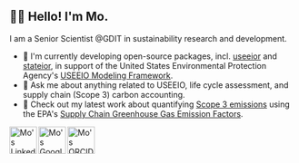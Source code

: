 ## 👋🏼 Hello! I'm Mo.

I am a Senior Scientist @GDIT in sustainability research and development.

- 🎯 I'm currently developing open-source packages, incl. [useeior](https://github.com/USEPA/useeior) and [stateior](https://github.com/USEPA/stateior), in support of the United States Environmental Protection Agency's [USEEIO Modeling Framework](https://github.com/USEPA/USEEIO).
- 💬 Ask me about anything related to USEEIO, life cycle assessment, and supply chain (Scope 3) carbon accounting.
- 📣 Check out my latest work about quantifying [Scope 3 emissions](https://www.epa.gov/climateleadership/scope-3-inventory-guidance) using the EPA's [Supply Chain Greenhouse Gas Emission Factors](https://github.com/USEPA/supply-chain-factors).

<a href="https://www.linkedin.com/in/mo-li-phd/">
  <img align="left" alt="Mo's LinkedIn" width="48px" src="https://img.icons8.com/color/48/000000/linkedin.png" />
</a>
<a href="https://scholar.google.com/citations?user=oxfLKSkAAAAJ&hl=en">
  <img align="left" alt="Mo's GoogleScholar" width="48px" src="https://img.icons8.com/material-outlined/48/000000/google-scholar.png"/>
</a>
<a href="https://orcid.org/0000-0002-3672-1622">
  <img align="left" alt="Mo's ORCID" width="48px" src="https://img.icons8.com/windows/48/000000/orcid.png"/>
</a>
